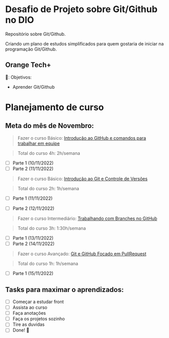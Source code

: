 # Desafio de Projeto sobre Git/Github no DIO

Repositório sobre Git/Github.

Criando um plano de estudos simplificados para quem gostaria de iniciar na programação Git/Github.

## Orange Tech+

🌟: Objetivos:

- Aprender Git/Github

# Planejamento de curso

## Meta do mês de Novembro:

> Fazer o curso Básico: [Introdução ao GitHub e comandos para trabalhar em equipe](https://web.dio.me/course/introducao-ao-github-e-comandos-para-trabalhar-em-equipe/learning/6407ce79-a7c1-4305-8be2-94082edc2049)

> Total do curso 4h: 2h/semana

- [ ] Parte 1 (10/11/2022)
- [ ] Parte 2 (11/11/2022)

> Fazer o curso Básico: [Introdução ao Git e Controle de Versões](https://web.dio.me/course/introducao-ao-git-e-controle-de-versoes/learning/42bf37cc-ed9c-4cee-ade4-d822f6a99f82)

> Total do curso 2h: 1h/semana

- [ ] Parte 1 (11/11/2022)
- [ ] Parte 2 (12/11/2022)


> Fazer o curso Intermediário: [Trabalhando com Branches no GitHub](https://web.dio.me/course/trabalhando-com-branches-no-github/learning/32d05c5a-53b7-4f1d-a798-b9a8658240de)

> Total do curso 3h: 1:30h/semana

- [ ] Parte 1 (13/11/2022)
- [ ] Parte 2 (14/11/2022)

> Fazer o curso Avançado: [Git e GitHub Focado em PullRequest](https://web.dio.me/course/git-e-github-focado-em-pullrequest/learning/7ee9e586-a200-41de-a075-fd6a7b4b5a1e)

> Total do curso 1h: 1h/semana

- [ ] Parte 1 (15/11/2022) 



## Tasks para maximar o aprendizados:
- [ ] Começar a estudar front
- [ ] Assista ao curso
- [ ] Faça anotações
- [ ] Faça os projetos sozinho
- [ ] Tire as duvidas
- [ ] Done! 🎊
